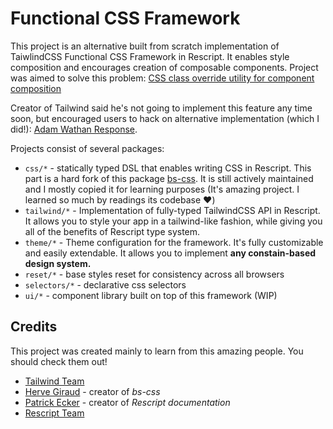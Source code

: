 # Functional CSS Framework

This project is an alternative built from scratch implementation of TaiwlindCSS Functional CSS Framework in Rescript. It enables style composition  and encourages creation of composable components. Project was aimed to solve this problem:  [CSS class override utility for component composition](https://github.com/tailwindlabs/tailwindcss/discussions/1446)

Creator of Tailwind said he's not going to implement this feature any time soon, but encouraged users to hack on alternative implementation (which I did!):
[Adam Wathan Response](https://github.com/tailwindlabs/tailwindcss/discussions/1446#discussioncomment-56769).

Projects consist of several packages:
- `css/*` - statically typed DSL that enables writing CSS in Rescript. This part is a hard fork of this package [bs-css](https://github.com/giraud/bs-css). It is still actively maintained and I mostly copied it for learning purposes (It's amazing project. I learned so much by readings its codebase :heart:)
- `tailwind/*` - Implementation of fully-typed TailwindCSS API in Rescript. It allows you to style your app in a tailwind-like fashion, while giving you all of the benefits of Rescript type system.
- `theme/*` - Theme configuration for the framework. It's fully customizable and easily extendable. It allows you to implement **any constain-based design system.**
- `reset/*` - base styles reset for consistency across all browsers
- `selectors/*` - declarative css selectors
- `ui/*` - component library built on top of this framework (WIP)

## Credits
This project was created mainly to learn from this amazing people. You should check them out!

- [Tailwind Team](https://github.com/tailwindlabs)
- [Herve Giraud](https://github.com/giraud/bs-css) - creator of *bs-css*
- [Patrick Ecker](https://github.com/ryyppy) - creator of *Rescript documentation*
- [Rescript Team](https://github.com/rescript-lang)

